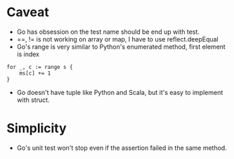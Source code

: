 # Caveat

* Go has obsession on the test name should be end up with test.
* ==, != is not working on array or map, I have to use reflect.deepEqual
* Go's range is very similar to Python's enumerated method, first element is index
```
for _, c := range s {
    ms[c] += 1
}
```
* Go doesn't have tuple like Python and Scala, but it's easy to implement with struct.

# Simplicity

* Go's unit test won't stop even if the assertion failed in the same method.